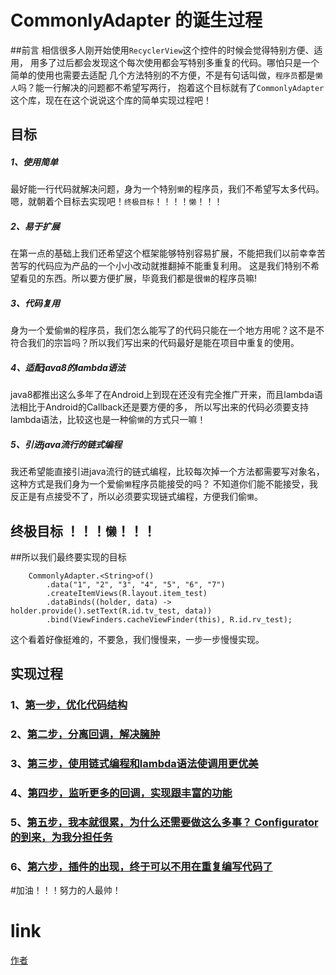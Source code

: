 # CommonlyAdapter 的诞生过程

##前言
相信很多人刚开始使用`RecyclerView`这个控件的时候会觉得特别方便、适用，
用多了过后都会发现这个每次使用都会写特别多重复的代码。哪怕只是一个简单的使用也需要去适配
几个方法特别的不方便，不是有句话叫做，`程序员`都是`懒人`吗？能一行解决的问题都不希望写两行，
抱着这个目标就有了`CommonlyAdapter`这个库，现在在这个说说这个库的简单实现过程吧！

## 目标

##### 1、使用简单
最好能一行代码就解决问题，身为一个特别`懒`的程序员，我们不希望写太多代码。嗯，就朝着个目标去实现吧！`终极目标`！！！！`懒`！！！

##### 2、易于扩展
在第一点的基础上我们还希望这个框架能够特别容易扩展，不能把我们以前幸幸苦苦写的代码应为产品的一个小小改动就推翻掉不能重复利用。
这是我们特别不希望看见的东西。所以要方便扩展，毕竟我们都是很`懒`的程序员嘛!

##### 3、代码复用
身为一个爱偷`懒`的程序员，我们怎么能写了的代码只能在一个地方用呢？这不是不符合我们的宗旨吗？所以我们写出来的代码最好是能在项目中重复的使用。

##### 4、适配java8的lambda语法
java8都推出这么多年了在Android上到现在还没有完全推广开来，而且lambda语法相比于Android的Callback还是要方便的多，
所以写出来的代码必须要支持lambda语法，比较这也是一种偷`懒`的方式只一嘛！

##### 5、引进java流行的链式编程
我还希望能直接引进java流行的链式编程，比较每次掉一个方法都需要写对象名，这种方式是我们身为一个爱偷`懒`程序员能接受的吗？
不知道你们能不能接受，我反正是有点接受不了，所以必须要实现链式编程，方便我们偷`懒`。

## 终极目标 ！！！`懒`！！！

##所以我们最终要实现的目标

```java_holder_method_tree
    CommonlyAdapter.<String>of()
        .data("1", "2", "3", "4", "5", "6", "7")
        .createItemViews(R.layout.item_test)
        .dataBinds((holder, data) -> holder.provide().setText(R.id.tv_test, data))
        .bind(ViewFinders.cacheViewFinder(this), R.id.rv_test);
```
这个看着好像挺难的，不要急，我们慢慢来，一步一步慢慢实现。

## 实现过程
### 1、[第一步，优化代码结构](commonly_adapter_no_1.md)
### 2、[第二步，分离回调，解决臃肿](commonly_adapter_no_2.md)
### 3、[第三步，使用链式编程和lambda语法使调用更优美](commonly_adapter_no_3.md)
### 4、[第四步，监听更多的回调，实现跟丰富的功能](commonly_adapter_no_4.md)
### 5、[第五步，我本就很累，为什么还需要做这么多事？ Configurator 的到来，为我分担任务](commonly_adapter_no_5.md)
### 6、[第六步，插件的出现，终于可以不用在重复编写代码了](commonly_adapter_no_6.md)

#加油！！！努力的人最帅！
# link
[作者](https://github.com/j1046697411)  